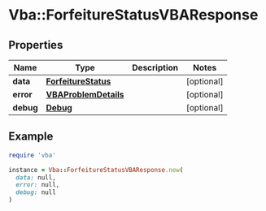 # Vba::ForfeitureStatusVBAResponse

## Properties

| Name | Type | Description | Notes |
| ---- | ---- | ----------- | ----- |
| **data** | [**ForfeitureStatus**](ForfeitureStatus.md) |  | [optional] |
| **error** | [**VBAProblemDetails**](VBAProblemDetails.md) |  | [optional] |
| **debug** | [**Debug**](Debug.md) |  | [optional] |

## Example

```ruby
require 'vba'

instance = Vba::ForfeitureStatusVBAResponse.new(
  data: null,
  error: null,
  debug: null
)
```

